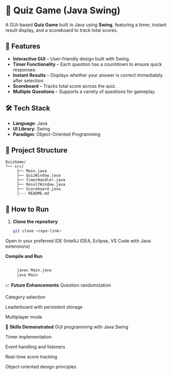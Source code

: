 # 🧠 Quiz Game (Java Swing)

A GUI-based **Quiz Game** built in Java using **Swing**, featuring a timer, instant result display, and a scoreboard to track total scores.

## 📌 Features
- **Interactive GUI** – User-friendly design built with Swing.
- **Timer Functionality** – Each question has a countdown to ensure quick responses.
- **Instant Results** – Displays whether your answer is correct immediately after selection.
- **Scoreboard** – Tracks total score across the quiz.
- **Multiple Questions** – Supports a variety of questions for gameplay.

## 🛠 Tech Stack
- **Language**: Java
- **UI Library**: Swing
- **Paradigm**: Object-Oriented Programming

## 📂 Project Structure
    QuizGame/
    └── src/
         ├── Main.java
         ├── QuizWindow.java
         ├── TimerHandler.java
         ├── ResultWindow.java
         ├── Scoreboard.java
         |--- README.md


## 🚀 How to Run
1. **Clone the repository**
   ```bash
   git clone <repo-link>
Open in your preferred IDE (IntelliJ IDEA, Eclipse, VS Code with Java extensions)

**Compile and Run**

```bash

     javac Main.java
     java Main
```
📈 **Future Enhancements**
Question randomization

Category selection

Leaderboard with persistent storage

Multiplayer mode

🎯 **Skills Demonstrated**
GUI programming with Java Swing

Timer implementation

Event handling and listeners

Real-time score tracking

Object-oriented design principles

